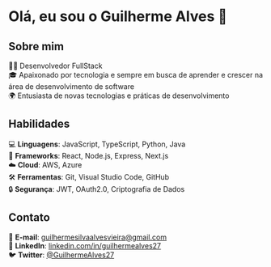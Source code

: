 # Olá, eu sou o Guilherme Alves 👋

## Sobre mim
👨‍💻 Desenvolvedor FullStack  
🎓 Apaixonado por tecnologia e sempre em busca de aprender e crescer na área de desenvolvimento de software  
🌍 Entusiasta de novas tecnologias e práticas de desenvolvimento

## Habilidades
💻 **Linguagens**: JavaScript, TypeScript, Python, Java  
🚀 **Frameworks**: React, Node.js, Express, Next.js  
☁️ **Cloud**: AWS, Azure  
🛠️ **Ferramentas**: Git, Visual Studio Code, GitHub  
🔒 **Segurança**: JWT, OAuth2.0, Criptografia de Dados

## Contato
📧 **E-mail**: guilhermesilvaalvesvieira@gmail.com  
💼 **LinkedIn**: [linkedin.com/in/guilhermealves27](https://linkedin.com/in/guilhermealves27)  
🐦 **Twitter**: [@GuilhermeAlves27](https://twitter.com/GuilhermeAlves27)


<!---
GuilhermeAlves27/GuilhermeAlves27 is a ✨ special ✨ repository because its `README.md` (this file) appears on your GitHub profile.
You can click the Preview link to take a look at your changes.
--->
